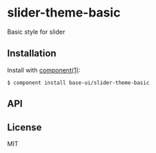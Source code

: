 
# slider-theme-basic

  Basic style for slider

## Installation

  Install with [component(1)](http://component.io):

    $ component install base-ui/slider-theme-basic

## API



## License

  MIT
